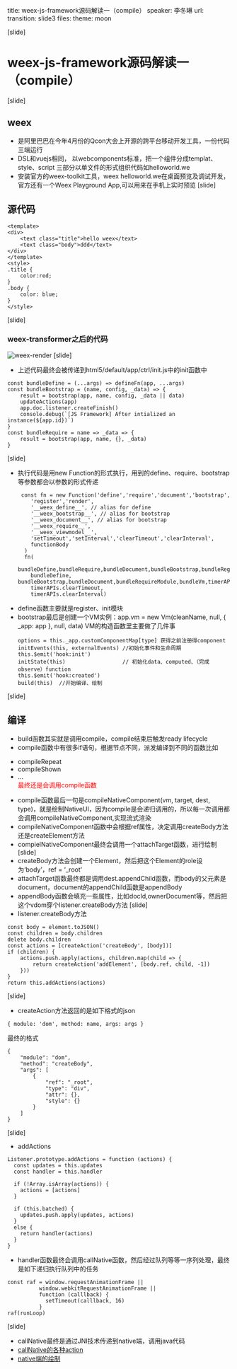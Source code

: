 title: weex-js-framework源码解读一（compile）
speaker: 李冬琳
url: 
transition: slide3
files: 
theme: moon

[slide]
# weex-js-framework源码解读一（compile）
[slide]
## weex
* 是阿里巴巴在今年4月份的Qcon大会上开源的跨平台移动开发工具，一份代码三端运行
* DSL和vuejs相同， 以webcomponents标准，把一个组件分成templat、style、script 三部分以单文件的形式组织代码如helloworld.we
* 安装官方的weex-toolkit工具，weex helloworld.we在桌面预览及调试开发，官方还有一个Weex Playground App,可以用来在手机上实时预览
[slide]
## 源代码
```
<template>
<div>
    <text class="title">hello weex</text>
    <text class="body">ddd</text>
</div>
</template>
<style>
.title {
    color:red;
}
.body {
    color: blue;
}
</style>
```
[slide]
### weex-transformer之后的代码
![weex-render](/img/weex-transformer.png)
[slide]
* 上述代码最终会被传递到html5/default/app/ctrl/init.js中的init函数中
```
const bundleDefine = (...args) => defineFn(app, ...args)
const bundleBootstrap = (name, config, _data) => {
    result = bootstrap(app, name, config, _data || data)
    updateActions(app)
    app.doc.listener.createFinish()
    console.debug(`[JS Framework] After intialized an instance(${app.id})`)
}
const bundleRequire = name => _data => {
    result = bootstrap(app, name, {}, _data)
}
```
[slide]
* 执行代码是用new Function的形式执行，用到的define、require、bootstrap等参数都会以参数的形式传递
  ```
   const fn = new Function('define','require','document','bootstrap',
      'register','render',
      '__weex_define__', // alias for define
      '__weex_bootstrap__', // alias for bootstrap
      '__weex_document__', // alias for bootstrap
      '__weex_require__',
      '__weex_viewmodel__',
      'setTimeout','setInterval','clearTimeout','clearInterval',
      functionBody
    )
    fn(
      bundleDefine,bundleRequire,bundleDocument,bundleBootstrap,bundleRegister,bundleRender,
      bundleDefine, bundleBootstrap,bundleDocument,bundleRequireModule,bundleVm,timerAPIs.setTimeout,timerAPIs.setInterval,
      timerAPIs.clearTimeout,
      timerAPIs.clearInterval)
  ```
* define函数主要就是register、init模块
* bootstrap最后是创建一个VM实例：app.vm = new Vm(cleanName, null, { _app: app }, null, data)
 VM的构造函数里主要做了几件事
  ```
  options = this._app.customComponentMap[type] 获得之前注册得component
  initEvents(this, externalEvents) //初始化事件和生命周期
  this.$emit('hook:init')
  initState(this)                  // 初始化data、computed、（完成observe）function
  this.$emit('hook:created')
  build(this)  //开始编译、绘制
  ```
[slide]
## 编译
* build函数其实就是调用compile，compile结束后触发ready lifecycle
* compile函数中有很多if语句，根据节点不同，派发编译到不同的函数比如
 + compileRepeat
 + compileShown
 + ...   
 <span style="color:red">最终还是会调用compile函数</span>
* compile函数最后一句是compileNativeComponent(vm, target, dest, type)，就是绘制NativeUI，因为compile是会递归调用的，所以每一次调用都会调用compileNativeComponent,实现流式渲染
* compileNativeComponent函数中会根据ref属性，决定调用createBody方法还是createElement方法
* compielNativeComponent最终会调用一个attachTarget函数，进行绘制
[slide]
* createBody方法会创建一个Element，然后把这个Element的role设为‘body’，ref = ‘_root'
* attachTarget函数最终都是调用dest.appendChild函数，而body的父元素是document，document的appendChild函数是appendBody
* appendBody函数会填充一些属性，比如docId,ownerDocument等，然后把这个vdom穿个listener.createBody方法
[slide]
* listener.createBody方法
```
const body = element.toJSON()
const children = body.children
delete body.children
const actions = [createAction('createBody', [body])]
if (children) {
    actions.push.apply(actions, children.map(child => {
        return createAction('addElement', [body.ref, child, -1])
    }))
}
return this.addActions(actions)
```
[slide]
* createAction方法返回的是如下格式的json
```
{ module: 'dom', method: name, args: args }
```
最终的格式
```
{
    "module": "dom",
    "method": "createBody",
    "args": [
        {
            "ref": "_root",
            "type": "div",
            "attr": {},
            "style": {}
        }
    ]
}
```
[slide]
* addActions
```
Listener.prototype.addActions = function (actions) {
  const updates = this.updates
  const handler = this.handler

  if (!Array.isArray(actions)) {
    actions = [actions]
  }

  if (this.batched) {
    updates.push.apply(updates, actions)
  }
  else {
    return handler(actions)
  }
}
```
* handler函数最终会调用callNative函数，然后经过队列等等一序列处理，最终是如下递归执行队列中的任务
```
const raf = window.requestAnimationFrame ||
          window.webkitRequestAnimationFrame ||
          function (calllback) {
            setTimeout(calllback, 16)
          }
raf(runLoop)
```
[slide]
* callNative最终是通过JNI技术传递到native端，调用java代码
* [callNative的各种action](http://note.youdao.com/noteshare?id=134039b0899f8a3982c0b67271f42cbc)
* [native端的绘制](http://note.youdao.com/noteshare?id=bfc0bd07bbaa8b6acba3a8d4b177af4f)